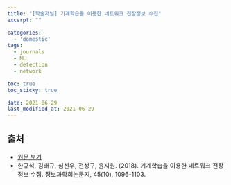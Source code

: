 ```yaml
---
title: "[학술저널] 기계학습을 이용한 네트워크 전장정보 수집"
excerpt: ""

categories:
  - 'domestic'
tags:
  - journals
  - ML
  - detection
  - network

toc: true
toc_sticky: true

date: 2021-06-29
last_modified_at: 2021-06-29
---
```


## 출처

* <a href="https://www.dbpia.co.kr/Journal/articleDetail?nodeId=NODE07540541&language=ko_KR">원문 보기</a>
* 한규석, 김태규, 심신우, 전성구, 윤지원. (2018). 기계학습을 이용한 네트워크 전장정보 수집. 정보과학회논문지, 45(10), 1096-1103.
